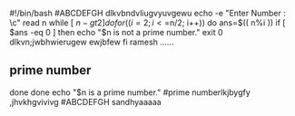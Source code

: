 


#!/bin/bash
#ABCDEFGH
dlkvbndvliugvyuvgewu
echo -e "Enter Number : \c"
read n
while [ $n -gt 2 ]
do
for((i=2; i<=$n/2; i++))
do
  ans=$(( n%i ))
  if [ $ans -eq 0 ]
  then
    echo "$n is not a prime number."
    exit 0
    dlkvn;jwbhwierugew
    ewjbfew
  fi
  ramesh ......
  ## prime number
done
done
echo "$n is a prime number."
#prime numberlkjbygfy
,jhvkhgvivivg
#ABCDEFGH
sandhyaaaaa
